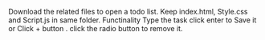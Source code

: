 Download the related files to open a todo list.
Keep index.html, Style.css and Script.js in same folder.
Functinality
Type the task click enter to Save it or Click + button .
click the radio button to remove it. 